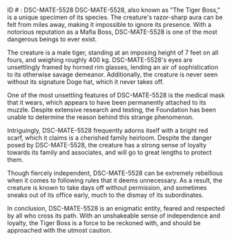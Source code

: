 ID # : DSC-MATE-5528
DSC-MATE-5528, also known as "The Tiger Boss," is a unique specimen of its species. The creature's razor-sharp aura can be felt from miles away, making it impossible to ignore its presence. With a notorious reputation as a Mafia Boss, DSC-MATE-5528 is one of the most dangerous beings to ever exist.

The creature is a male tiger, standing at an imposing height of 7 feet on all fours, and weighing roughly 400 kg. DSC-MATE-5528's eyes are unsettlingly framed by horned rim glasses, lending an air of sophistication to its otherwise savage demeanor. Additionally, the creature is never seen without its signature Doge hat, which it never takes off.

One of the most unsettling features of DSC-MATE-5528 is the medical mask that it wears, which appears to have been permanently attached to its muzzle. Despite extensive research and testing, the Foundation has been unable to determine the reason behind this strange phenomenon.

Intriguingly, DSC-MATE-5528 frequently adorns itself with a bright red scarf, which it claims is a cherished family heirloom. Despite the danger posed by DSC-MATE-5528, the creature has a strong sense of loyalty towards its family and associates, and will go to great lengths to protect them.

Though fiercely independent, DSC-MATE-5528 can be extremely rebellious when it comes to following rules that it deems unnecessary. As a result, the creature is known to take days off without permission, and sometimes sneaks out of its office early, much to the dismay of its subordinates.

In conclusion, DSC-MATE-5528 is an enigmatic entity, feared and respected by all who cross its path. With an unshakeable sense of independence and loyalty, the Tiger Boss is a force to be reckoned with, and should be approached with the utmost caution.